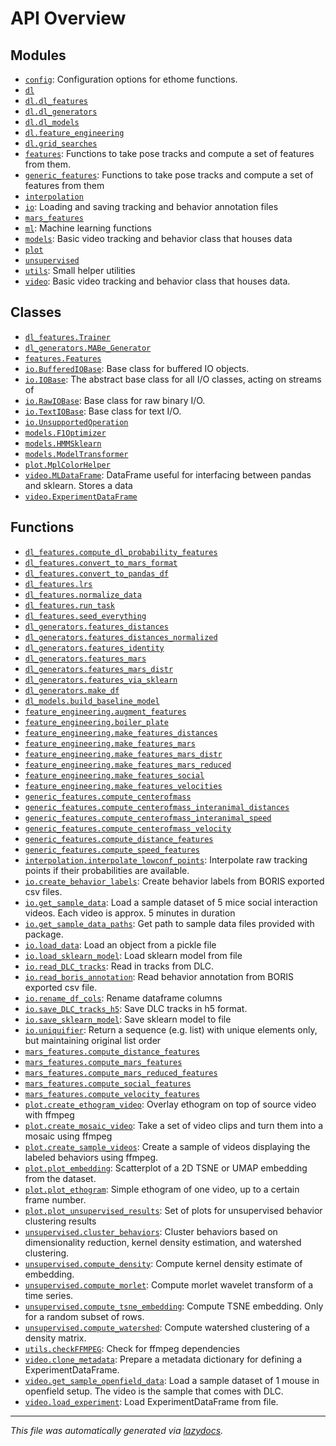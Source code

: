 <!-- markdownlint-disable -->

# API Overview

## Modules

- [`config`](./config.md#module-config): Configuration options for ethome functions.
- [`dl`](./dl.md#module-dl)
- [`dl.dl_features`](./dl.dl_features.md#module-dldl_features)
- [`dl.dl_generators`](./dl.dl_generators.md#module-dldl_generators)
- [`dl.dl_models`](./dl.dl_models.md#module-dldl_models)
- [`dl.feature_engineering`](./dl.feature_engineering.md#module-dlfeature_engineering)
- [`dl.grid_searches`](./dl.grid_searches.md#module-dlgrid_searches)
- [`features`](./features.md#module-features): Functions to take pose tracks and compute a set of features from them.
- [`generic_features`](./generic_features.md#module-generic_features): Functions to take pose tracks and compute a set of features from them 
- [`interpolation`](./interpolation.md#module-interpolation)
- [`io`](./io.md#module-io): Loading and saving tracking and behavior annotation files 
- [`mars_features`](./mars_features.md#module-mars_features)
- [`ml`](./ml.md#module-ml): Machine learning functions 
- [`models`](./models.md#module-models): Basic video tracking and behavior class that houses data 
- [`plot`](./plot.md#module-plot)
- [`unsupervised`](./unsupervised.md#module-unsupervised)
- [`utils`](./utils.md#module-utils): Small helper utilities
- [`video`](./video.md#module-video): Basic video tracking and behavior class that houses data. 

## Classes

- [`dl_features.Trainer`](./dl.dl_features.md#class-trainer)
- [`dl_generators.MABe_Generator`](./dl.dl_generators.md#class-mabe_generator)
- [`features.Features`](./features.md#class-features)
- [`io.BufferedIOBase`](./io.md#class-bufferediobase): Base class for buffered IO objects.
- [`io.IOBase`](./io.md#class-iobase): The abstract base class for all I/O classes, acting on streams of
- [`io.RawIOBase`](./io.md#class-rawiobase): Base class for raw binary I/O.
- [`io.TextIOBase`](./io.md#class-textiobase): Base class for text I/O.
- [`io.UnsupportedOperation`](./io.md#class-unsupportedoperation)
- [`models.F1Optimizer`](./models.md#class-f1optimizer)
- [`models.HMMSklearn`](./models.md#class-hmmsklearn)
- [`models.ModelTransformer`](./models.md#class-modeltransformer)
- [`plot.MplColorHelper`](./plot.md#class-mplcolorhelper)
- [`video.MLDataFrame`](./video.md#class-mldataframe): DataFrame useful for interfacing between pandas and sklearn. Stores a data
- [`video.ExperimentDataFrame`](./video.md#class-ExperimentDataFrame)

## Functions

- [`dl_features.compute_dl_probability_features`](./dl.dl_features.md#function-compute_dl_probability_features)
- [`dl_features.convert_to_mars_format`](./dl.dl_features.md#function-convert_to_mars_format)
- [`dl_features.convert_to_pandas_df`](./dl.dl_features.md#function-convert_to_pandas_df)
- [`dl_features.lrs`](./dl.dl_features.md#function-lrs)
- [`dl_features.normalize_data`](./dl.dl_features.md#function-normalize_data)
- [`dl_features.run_task`](./dl.dl_features.md#function-run_task)
- [`dl_features.seed_everything`](./dl.dl_features.md#function-seed_everything)
- [`dl_generators.features_distances`](./dl.dl_generators.md#function-features_distances)
- [`dl_generators.features_distances_normalized`](./dl.dl_generators.md#function-features_distances_normalized)
- [`dl_generators.features_identity`](./dl.dl_generators.md#function-features_identity)
- [`dl_generators.features_mars`](./dl.dl_generators.md#function-features_mars)
- [`dl_generators.features_mars_distr`](./dl.dl_generators.md#function-features_mars_distr)
- [`dl_generators.features_via_sklearn`](./dl.dl_generators.md#function-features_via_sklearn)
- [`dl_generators.make_df`](./dl.dl_generators.md#function-make_df)
- [`dl_models.build_baseline_model`](./dl.dl_models.md#function-build_baseline_model)
- [`feature_engineering.augment_features`](./dl.feature_engineering.md#function-augment_features)
- [`feature_engineering.boiler_plate`](./dl.feature_engineering.md#function-boiler_plate)
- [`feature_engineering.make_features_distances`](./dl.feature_engineering.md#function-make_features_distances)
- [`feature_engineering.make_features_mars`](./dl.feature_engineering.md#function-make_features_mars)
- [`feature_engineering.make_features_mars_distr`](./dl.feature_engineering.md#function-make_features_mars_distr)
- [`feature_engineering.make_features_mars_reduced`](./dl.feature_engineering.md#function-make_features_mars_reduced)
- [`feature_engineering.make_features_social`](./dl.feature_engineering.md#function-make_features_social)
- [`feature_engineering.make_features_velocities`](./dl.feature_engineering.md#function-make_features_velocities)
- [`generic_features.compute_centerofmass`](./generic_features.md#function-compute_centerofmass)
- [`generic_features.compute_centerofmass_interanimal_distances`](./generic_features.md#function-compute_centerofmass_interanimal_distances)
- [`generic_features.compute_centerofmass_interanimal_speed`](./generic_features.md#function-compute_centerofmass_interanimal_speed)
- [`generic_features.compute_centerofmass_velocity`](./generic_features.md#function-compute_centerofmass_velocity)
- [`generic_features.compute_distance_features`](./generic_features.md#function-compute_distance_features)
- [`generic_features.compute_speed_features`](./generic_features.md#function-compute_speed_features)
- [`interpolation.interpolate_lowconf_points`](./interpolation.md#function-interpolate_lowconf_points): Interpolate raw tracking points if their probabilities are available.
- [`io.create_behavior_labels`](./io.md#function-create_behavior_labels): Create behavior labels from BORIS exported csv files.
- [`io.get_sample_data`](./io.md#function-get_sample_data): Load a sample dataset of 5 mice social interaction videos. Each video is approx. 5 minutes in duration
- [`io.get_sample_data_paths`](./io.md#function-get_sample_data_paths): Get path to sample data files provided with package. 
- [`io.load_data`](./io.md#function-load_data): Load an object from a pickle file
- [`io.load_sklearn_model`](./io.md#function-load_sklearn_model): Load sklearn model from file
- [`io.read_DLC_tracks`](./io.md#function-read_dlc_tracks): Read in tracks from DLC.
- [`io.read_boris_annotation`](./io.md#function-read_boris_annotation): Read behavior annotation from BORIS exported csv file. 
- [`io.rename_df_cols`](./io.md#function-rename_df_cols): Rename dataframe columns 
- [`io.save_DLC_tracks_h5`](./io.md#function-save_dlc_tracks_h5): Save DLC tracks in h5 format.
- [`io.save_sklearn_model`](./io.md#function-save_sklearn_model): Save sklearn model to file
- [`io.uniquifier`](./io.md#function-uniquifier): Return a sequence (e.g. list) with unique elements only, but maintaining original list order
- [`mars_features.compute_distance_features`](./mars_features.md#function-compute_distance_features)
- [`mars_features.compute_mars_features`](./mars_features.md#function-compute_mars_features)
- [`mars_features.compute_mars_reduced_features`](./mars_features.md#function-compute_mars_reduced_features)
- [`mars_features.compute_social_features`](./mars_features.md#function-compute_social_features)
- [`mars_features.compute_velocity_features`](./mars_features.md#function-compute_velocity_features)
- [`plot.create_ethogram_video`](./plot.md#function-create_ethogram_video): Overlay ethogram on top of source video with ffmpeg
- [`plot.create_mosaic_video`](./plot.md#function-create_mosaic_video): Take a set of video clips and turn them into a mosaic using ffmpeg 
- [`plot.create_sample_videos`](./plot.md#function-create_sample_videos): Create a sample of videos displaying the labeled behaviors using ffmpeg. 
- [`plot.plot_embedding`](./plot.md#function-plot_embedding): Scatterplot of a 2D TSNE or UMAP embedding from the dataset.
- [`plot.plot_ethogram`](./plot.md#function-plot_ethogram): Simple ethogram of one video, up to a certain frame number.
- [`plot.plot_unsupervised_results`](./plot.md#function-plot_unsupervised_results): Set of plots for unsupervised behavior clustering results
- [`unsupervised.cluster_behaviors`](./unsupervised.md#function-cluster_behaviors): Cluster behaviors based on dimensionality reduction, kernel density estimation, and watershed clustering.
- [`unsupervised.compute_density`](./unsupervised.md#function-compute_density): Compute kernel density estimate of embedding.
- [`unsupervised.compute_morlet`](./unsupervised.md#function-compute_morlet): Compute morlet wavelet transform of a time series.
- [`unsupervised.compute_tsne_embedding`](./unsupervised.md#function-compute_tsne_embedding): Compute TSNE embedding. Only for a random subset of rows.
- [`unsupervised.compute_watershed`](./unsupervised.md#function-compute_watershed): Compute watershed clustering of a density matrix. 
- [`utils.checkFFMPEG`](./utils.md#function-checkffmpeg): Check for ffmpeg dependencies
- [`video.clone_metadata`](./video.md#function-clone_metadata): Prepare a metadata dictionary for defining a ExperimentDataFrame. 
- [`video.get_sample_openfield_data`](./video.md#function-get_sample_openfield_data): Load a sample dataset of 1 mouse in openfield setup. The video is the sample that comes with DLC.
- [`video.load_experiment`](./video.md#function-load_experiment): Load ExperimentDataFrame from file.


---

_This file was automatically generated via [lazydocs](https://github.com/ml-tooling/lazydocs)._
